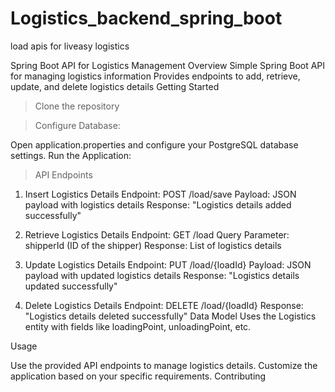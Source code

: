 # Logistics_backend_spring_boot
load apis for liveasy logistics

Spring Boot API for Logistics Management
Overview
Simple Spring Boot API for managing logistics information
Provides endpoints to add, retrieve, update, and delete logistics details
Getting Started

>Clone the repository

>Configure Database:

Open application.properties and configure your PostgreSQL database settings.
Run the Application:

>API Endpoints

1. Insert Logistics Details
Endpoint: POST /load/save
Payload: JSON payload with logistics details
Response: "Logistics details added successfully"

2. Retrieve Logistics Details
Endpoint: GET /load
Query Parameter: shipperId (ID of the shipper)
Response: List of logistics details

3. Update Logistics Details
Endpoint: PUT /load/{loadId}
Payload: JSON payload with updated logistics details
Response: "Logistics details updated successfully"

4. Delete Logistics Details
Endpoint: DELETE /load/{loadId}
Response: "Logistics details deleted successfully"
Data Model
Uses the Logistics entity with fields like loadingPoint, unloadingPoint, etc.


Usage

Use the provided API endpoints to manage logistics details.
Customize the application based on your specific requirements.
Contributing
